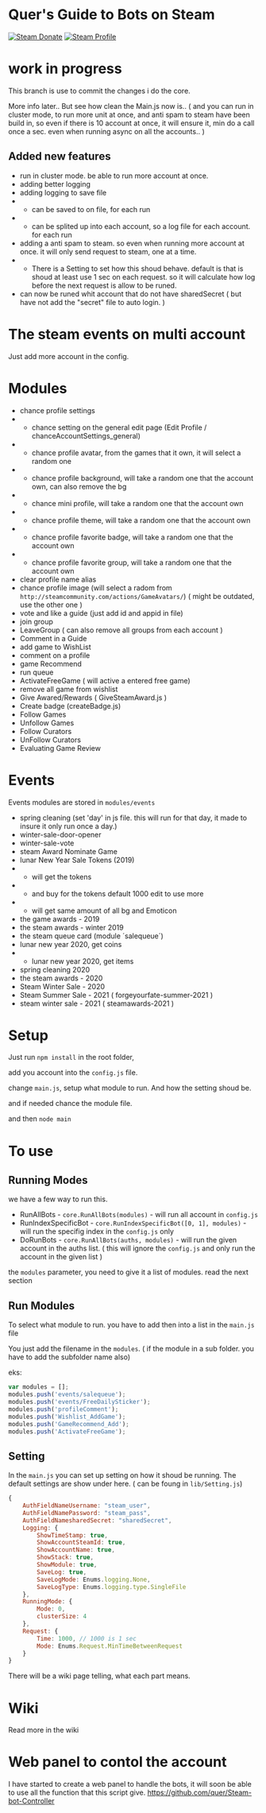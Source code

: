# Quer's Guide to Bots on Steam 
[![Steam Donate][steam-img]][steam-url] 
[![Steam Profile][steam-account-img]][steam-account-url]

# work in progress
This branch is use to commit the changes i do the core.

More info later.. But see how clean the Main.js now is.. ( 
    and you can run in cluster mode, to run more unit at once, and anti spam to steam have been build in, so even if there is 10 account at once, it will ensure it, min do a call once a sec. even when running async on all the accounts..
)

## Added new features
 * run in cluster mode. be able to run more account at once.
 * adding better logging
 * adding logging to save file 
 * * can be saved to on file, for each run
 * * can be splited up into each account, so a log file for each account. for each run
 * adding a anti spam to steam. so even when running more account at once. it will only send request to steam, one at a time.
 * * There is a Setting to set how this shoud behave. default is that is shoud at least use 1 sec on each request. so it will calculate how log before the next request is allow to be runed. 
 * can now be runed whit account that do not have sharedSecret ( but have not add the "secret" file to auto login. )



# The steam events on multi account
Just add more account in the config.

# Modules
 * chance profile settings
 * * chance setting on the general edit page (Edit Profile / chanceAccountSettings_general)
 * * chance profile avatar, from the games that it own, it will select a random one
 * * chance profile background, will take a random one that the account own, can also remove the bg
 * * chance mini profile, will take a random one that the account own
 * * chance profile theme, will take a random one that the account own
 * * chance profile favorite badge, will take a random one that the account own
 * * chance profile favorite group, will take a random one that the account own
 * clear profile name alias
 * chance profile image (will select a radom from `http://steamcommunity.com/actions/GameAvatars/`) ( might be outdated, use the other one )
 * vote and like a guide (just add id and appid in file)
 * join group
 * LeaveGroup ( can also remove all groups from each account )
 * Comment in a Guide
 * add game to WishList
 * comment on a profile
 * game Recommend
 * run queue
 * ActivateFreeGame ( will active a entered free game)
 * remove all game from wishlist
 * Give Awared/Rewards ( GiveSteamAward.js )
 * Create badge (createBadge.js)
 * Follow Games
 * Unfollow Games
 * Follow Curators
 * UnFollow Curators
 * Evaluating Game Review

# Events
Events modules are stored in `modules/events`
 * spring cleaning (set 'day' in js file. this will run for that day, it made to insure it only run once a day.)
 * winter-sale-door-opener
 * winter-sale-vote
 * steam Award Nominate Game
 * lunar New Year Sale Tokens (2019)
 * * will get the tokens 
 * * and buy for the tokens default 1000 edit to use more
 * * will get same amount of all bg and Emoticon
 * the game awards - 2019
 * the steam awards - winter 2019
 * the steam queue card (module ´salequeue´)
 * lunar new year 2020, get coins
 * * lunar new year 2020, get items
 * spring cleaning 2020
 * the steam awards - 2020
 * Steam Winter Sale - 2020
 * Steam Summer Sale - 2021 ( forgeyourfate-summer-2021 )
 * steam winter sale - 2021 ( steamawards-2021 )

# Setup
Just run `npm install` in the root folder,

add you account into the `config.js` file.

change `main.js`, setup what module to run.
And how the setting shoud be. 

and if needed chance the module file. 

and then `node main`

# To use
## Running Modes
we have a few way to run this.
 * RunAllBots - `core.RunAllBots(modules)` - will run all account in `config.js` 
 * RunIndexSpecificBot - `core.RunIndexSpecificBot([0, 1], modules)` - will run the specifig index in the `config.js` only
 * DoRunBots - `core.RunAllBots(auths, modules)` - will run the given account in the auths list. ( this will ignore the `config.js` and only run the account in the given list )


 the `modules` parameter, you need to give it a list of modules. read the next section


## Run Modules
To select what module to run. you have to add then into a list in the `main.js` file

You just add the filename in the `modules`. ( if the module in a sub folder. you have to add the subfolder name also)

eks:
```js
var modules = [];
modules.push('events/salequeue');
modules.push('events/FreeDailySticker');
modules.push('profileComment');
modules.push('Wishlist_AddGame');
modules.push('GameRecommend_Add');
modules.push('ActivateFreeGame');
```

## Setting
In the `main.js` you can set up setting on how it shoud be running.
The default settings are show under here. ( can be foung in `lib/Setting.js`)
```js
{
    AuthFieldNameUsername: "steam_user",
    AuthFieldNamePassword: "steam_pass",
    AuthFieldNamesharedSecret: "sharedSecret",
    Logging: {
        ShowTimeStamp: true,
        ShowAccountSteamId: true,
        ShowAccountName: true,
        ShowStack: true,
        ShowModule: true,
        SaveLog: true,
        SaveLogMode: Enums.logging.None,
        SaveLogType: Enums.logging.type.SingleFile
    },
    RunningMode: {
        Mode: 0,
        clusterSize: 4
    },
    Request: {
        Time: 1000, // 1000 is 1 sec
        Mode: Enums.Request.MinTimeBetweenRequest
    }
}
```
There will be a wiki page telling, what each part means. 



# Wiki
Read more in the wiki

# Web panel to contol the account
I have started to create a web panel to handle the bots, 
it will soon be able to use all the function that this script give.
https://github.com/quer/Steam-bot-Controller

[steam-img]:  https://img.shields.io/badge/donate-Steam-lightgrey.svg?style=flat-square
[steam-url]:  https://steamcommunity.com/tradeoffer/new/?partner=29967844&token=ipZz21tf
[steam-account-url]:  https://steamcommunity.com/id/quer_the_gamer/
[steam-account-img]:  https://img.shields.io/badge/Steam-Profile-lightgrey.svg?style=flat-square
